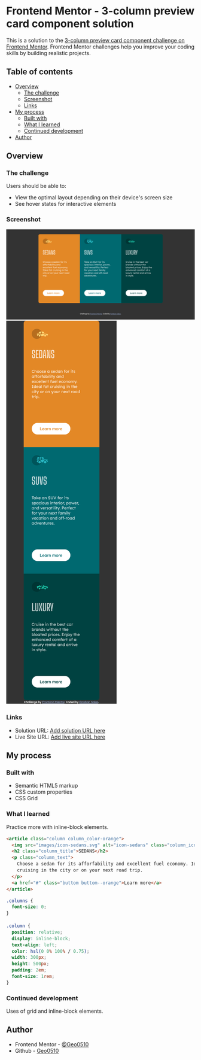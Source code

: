 # Frontend Mentor - 3-column preview card component solution

This is a solution to the [3-column preview card component challenge on Frontend Mentor](https://www.frontendmentor.io/challenges/3column-preview-card-component-pH92eAR2-). Frontend Mentor challenges help you improve your coding skills by building realistic projects.

## Table of contents

- [Overview](#overview)
  - [The challenge](#the-challenge)
  - [Screenshot](#screenshot)
  - [Links](#links)
- [My process](#my-process)
  - [Built with](#built-with)
  - [What I learned](#what-i-learned)
  - [Continued development](#continued-development)
- [Author](#author)

## Overview

### The challenge

Users should be able to:

- View the optimal layout depending on their device's screen size
- See hover states for interactive elements

### Screenshot

![](./images/Frontend-Mentor-3-column-preview-card-component.png)
![](./images/Frontend-Mentor-3-column-preview-card-component_mobile.png)

### Links

- Solution URL: [Add solution URL here](https://your-solution-url.com)
- Live Site URL: [Add live site URL here](https://your-live-site-url.com)

## My process

### Built with

- Semantic HTML5 markup
- CSS custom properties
- CSS Grid

### What I learned

Practice more with inline-block elements.


```html
<article class="column column_color-orange">
  <img src="images/icon-sedans.svg" alt="icon-sedans" class="column_icon" />
  <h2 class="column_title">SEDANS</h2>
  <p class="column_text">
    Choose a sedan for its afforfability and excellent fuel economy. Ideal fot
    cruising in the city or on your next road trip.
  </p>
  <a href="#" class="buttom buttom--orange">Learn more</a>
</article>
```

```css
.columns {
  font-size: 0;
}

.column {
  position: relative;
  display: inline-block;
  text-align: left;
  color: hsl(0 0% 100% / 0.75);
  width: 300px;
  height: 500px;
  padding: 2em;
  font-size: 1rem;
}
```

### Continued development

Uses of grid and inline-block elements.

## Author

- Frontend Mentor - [@Geo0510](https://www.frontendmentor.io/profile/Geo0510)
- Github - [Geo0510](https://github.com/Geo0510)
